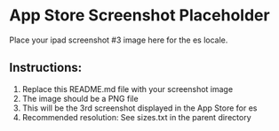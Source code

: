 # App Store Screenshot Placeholder

Place your ipad screenshot #3 image here for the es locale.

## Instructions:
1. Replace this README.md file with your screenshot image
2. The image should be a PNG file
3. This will be the 3rd screenshot displayed in the App Store for es
4. Recommended resolution: See sizes.txt in the parent directory
